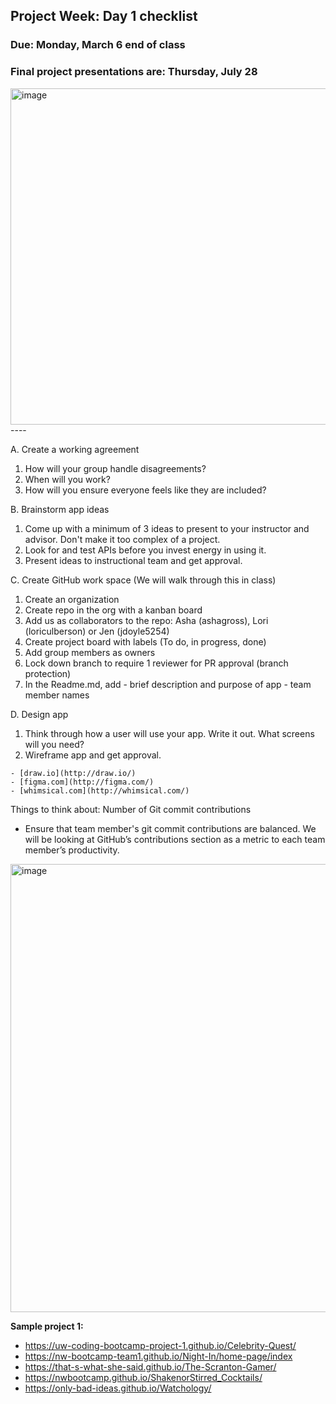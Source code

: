 ## Project Week: Day 1 checklist
### Due: Monday, March 6 end of class
### Final project presentations are: Thursday, July 28

<img width="538" alt="image" src="https://user-images.githubusercontent.com/8315971/178980729-29b8b05d-eea3-44b6-9f35-f8283df4a962.png">
----

A. Create a working agreement

  1. How will your group handle disagreements?
  2. When will you work?
  3. How will you ensure everyone feels like they are included?

B. Brainstorm app ideas

  1. Come up with a minimum of 3 ideas to present to your instructor and advisor. Don't make it too complex of a project.
  2. Look for and test APIs before you invest energy in using it.
  3. Present ideas to instructional team and get approval.

C. Create GitHub work space (We will walk through this in class)

  1. Create an organization
  2. Create repo in the org with a kanban board
  3. Add us as collaborators to the repo: Asha (ashagross), Lori (loriculberson) or Jen (jdoyle5254)
  4. Create project board with labels (To do, in progress, done)
  5. Add group members as owners
  6. Lock down branch to require 1 reviewer for PR approval (branch protection)
  7. In the Readme.md, add 
    - brief description and purpose of app
    - team member names

D. Design app

  1. Think through how a user will use your app. Write it out. What screens will you need?
  2. Wireframe app and get approval.
  
    - [draw.io](http://draw.io/) 
    - [figma.com](http://figma.com/) 
    - [whimsical.com](http://whimsical.com/)


Things to think about:
Number of Git commit contributions
- Ensure that team member's git commit contributions are balanced. We will be looking at  GitHub’s contributions section as a metric to each team  member’s productivity.
<img width="717" alt="image" src="https://user-images.githubusercontent.com/8315971/178978214-18934496-cc03-43d8-b58a-b17e8a836099.png">

**Sample project 1:**
- https://uw-coding-bootcamp-project-1.github.io/Celebrity-Quest/
- https://nw-bootcamp-team1.github.io/Night-In/home-page/index
- https://that-s-what-she-said.github.io/The-Scranton-Gamer/
- https://nwbootcamp.github.io/ShakenorStirred_Cocktails/
- https://only-bad-ideas.github.io/Watchology/
